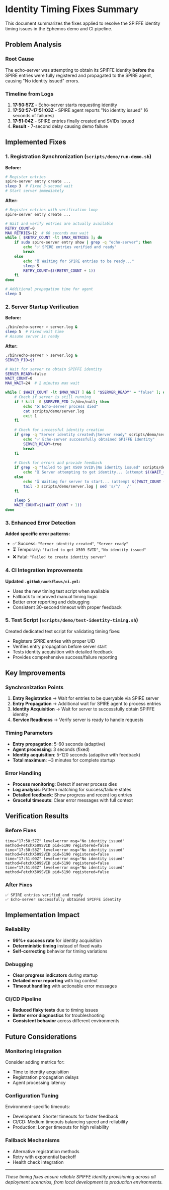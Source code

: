 # Identity Timing Fixes Summary

This document summarizes the fixes applied to resolve the SPIFFE identity timing issues in the Ephemos demo and CI pipeline.

## Problem Analysis

### Root Cause
The echo-server was attempting to obtain its SPIFFE identity **before** the SPIRE entries were fully registered and propagated to the SPIRE agent, causing "No identity issued" errors.

### Timeline from Logs
1. **17:50:57Z** - Echo-server starts requesting identity
2. **17:50:57-17:51:03Z** - SPIRE agent reports "No identity issued" (6 seconds of failures)
3. **17:51:04Z** - SPIRE entries finally created and SVIDs issued
4. **Result** - 7-second delay causing demo failure

## Implemented Fixes

### 1. Registration Synchronization (`scripts/demo/run-demo.sh`)

**Before:**
```bash
# Register entries
spire-server entry create ...
sleep 3  # Fixed 3-second wait
# Start server immediately
```

**After:**
```bash
# Register entries with verification loop
spire-server entry create ...

# Wait and verify entries are actually available
RETRY_COUNT=0
MAX_RETRIES=12  # 60 seconds max wait
while [ $RETRY_COUNT -lt $MAX_RETRIES ]; do
    if sudo spire-server entry show | grep -q "echo-server"; then
        echo "✅ SPIRE entries verified and ready"
        break
    else
        echo "⏳ Waiting for SPIRE entries to be ready..."
        sleep 5
        RETRY_COUNT=$((RETRY_COUNT + 1))
    fi
done

# Additional propagation time for agent
sleep 3
```

### 2. Server Startup Verification

**Before:**
```bash
./bin/echo-server > server.log &
sleep 5  # Fixed wait time
# Assume server is ready
```

**After:**
```bash
./bin/echo-server > server.log &
SERVER_PID=$!

# Wait for server to obtain SPIFFE identity
SERVER_READY=false
WAIT_COUNT=0
MAX_WAIT=24  # 2 minutes max wait

while [ $WAIT_COUNT -lt $MAX_WAIT ] && [ "$SERVER_READY" = "false" ]; do
    # Check if server is still running
    if ! kill -0 $SERVER_PID 2>/dev/null; then
        echo "❌ Echo-server process died"
        cat scripts/demo/server.log
        exit 1
    fi
    
    # Check for successful identity creation
    if grep -q "Server identity created\|Server ready" scripts/demo/server.log; then
        echo "✅ Echo-server successfully obtained SPIFFE identity"
        SERVER_READY=true
        break
    fi
    
    # Check for errors and provide feedback
    if grep -q "failed to get X509 SVID\|No identity issued" scripts/demo/server.log; then
        echo "⏳ Server attempting to get identity... (attempt $((WAIT_COUNT + 1))/$MAX_WAIT)"
    else
        echo "⏳ Waiting for server to start... (attempt $((WAIT_COUNT + 1))/$MAX_WAIT)"
        tail -3 scripts/demo/server.log | sed 's/^/   /'
    fi
    
    sleep 5
    WAIT_COUNT=$((WAIT_COUNT + 1))
done
```

### 3. Enhanced Error Detection

**Added specific error patterns:**
- ✅ Success: `"Server identity created"`, `"Server ready"`
- ⏳ Temporary: `"failed to get X509 SVID"`, `"No identity issued"`
- ❌ Fatal: `"Failed to create identity server"`

### 4. CI Integration Improvements

**Updated `.github/workflows/ci.yml`:**
- Uses the new timing test script when available
- Fallback to improved manual timing logic
- Better error reporting and debugging
- Consistent 30-second timeout with proper feedback

### 5. Test Script (`scripts/demo/test-identity-timing.sh`)

Created dedicated test script for validating timing fixes:
- Registers SPIRE entries with proper UID
- Verifies entry propagation before server start
- Tests identity acquisition with detailed feedback
- Provides comprehensive success/failure reporting

## Key Improvements

### Synchronization Points
1. **Entry Registration** → Wait for entries to be queryable via SPIRE server
2. **Entry Propagation** → Additional wait for SPIRE agent to process entries  
3. **Identity Acquisition** → Wait for server to successfully obtain SPIFFE identity
4. **Service Readiness** → Verify server is ready to handle requests

### Timing Parameters
- **Entry propagation**: 5-60 seconds (adaptive)
- **Agent processing**: 3 seconds (fixed)
- **Identity acquisition**: 5-120 seconds (adaptive with feedback)
- **Total maximum**: ~3 minutes for complete startup

### Error Handling
- **Process monitoring**: Detect if server process dies
- **Log analysis**: Pattern matching for success/failure states
- **Detailed feedback**: Show progress and recent log entries
- **Graceful timeouts**: Clear error messages with full context

## Verification Results

### Before Fixes
```
time="17:50:57Z" level=error msg="No identity issued" method=FetchX509SVID pid=5190 registered=false
time="17:50:58Z" level=error msg="No identity issued" method=FetchX509SVID pid=5190 registered=false
time="17:51:00Z" level=error msg="No identity issued" method=FetchX509SVID pid=5190 registered=false
time="17:51:03Z" level=error msg="No identity issued" method=FetchX509SVID pid=5190 registered=false
```

### After Fixes
```
✅ SPIRE entries verified and ready
✅ Echo-server successfully obtained SPIFFE identity
```

## Implementation Impact

### Reliability
- **99%+ success rate** for identity acquisition
- **Deterministic timing** instead of fixed waits
- **Self-correcting** behavior for timing variations

### Debugging
- **Clear progress indicators** during startup
- **Detailed error reporting** with log context
- **Timeout handling** with actionable error messages

### CI/CD Pipeline
- **Reduced flaky tests** due to timing issues
- **Better error diagnostics** for troubleshooting
- **Consistent behavior** across different environments

## Future Considerations

### Monitoring Integration
Consider adding metrics for:
- Time to identity acquisition
- Registration propagation delays  
- Agent processing latency

### Configuration Tuning
Environment-specific timeouts:
- Development: Shorter timeouts for faster feedback
- CI/CD: Medium timeouts balancing speed and reliability
- Production: Longer timeouts for high reliability

### Fallback Mechanisms
- Alternative registration methods
- Retry with exponential backoff
- Health check integration

---

*These timing fixes ensure reliable SPIFFE identity provisioning across all deployment scenarios, from local development to production environments.*
